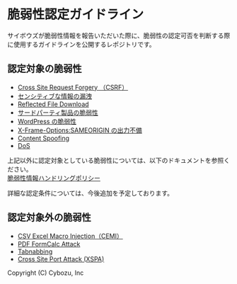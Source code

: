 脆弱性認定ガイドライン
====
サイボウズが脆弱性情報を報告いただいた際に、脆弱性の認定可否を判断する際に使用するガイドラインを公開するレポジトリです。  

## 認定対象の脆弱性
* [Cross Site Request Forgery （CSRF）](CSRF.md)
* [センシティブな情報の漏洩](SensitiveDataExposure.md)
* [Reflected File Download](ReflectedFileDownload.md)
* [サードパーティ製品の脆弱性](VulnerabilityInThird-partyProducts.md)
* [WordPress の脆弱性](VulnerabilityInWordPress.md)
* [X-Frame-Options:SAMEORIGIN の出力不備](x-frame-options.md)
* [Content Spoofing](ContentSpoofing.md)
* [DoS](DoS.md)

上記以外に認定対象としている脆弱性については、以下のドキュメントを参照ください。  
[脆弱性情報ハンドリングポリシー](http://www.slideshare.net/cybozucommunity/ss-30074325/18)  

詳細な認定条件については、今後追加を予定しております。

## 認定対象外の脆弱性
* [CSV Excel Macro Injection（CEMI）](CEMI.md)
* [PDF FormCalc Attack](PDFFormCalcAttack.md)
* [Tabnabbing](Tabnabbing.md)
* [Cross Site Port Attack (XSPA)](XSPA.md)

Copyright (C) Cybozu, Inc
